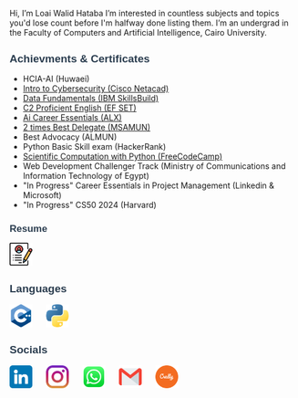 Hi, I’m Loai Walid Hataba
I’m interested in countless subjects and topics you'd lose count before I'm halfway done listing them.
I’m  an undergrad in the Faculty of Computers and Artificial Intelligence, Cairo University.



<h2 style="font-family: Arial, sans-serif; color: #2c3e50; font-size: 19px;">Achievments & Certificates</h2>

- HCIA-AI (Huwaei)
- <a href="https://www.credly.com/badges/cfa26c04-0d94-485b-ad20-ee1b7108fabe/public_url">Intro to Cybersecurity (Cisco Netacad)</a>
- <a href="https://www.credly.com/badges/519808d1-07f5-469a-8f05-c67669e38b09/print">Data Fundamentals (IBM SkillsBuild)</a>
- <a href="https://cert.efset.org/sL9JiC">C2 Proficient English (EF SET)</a>
- <a href="https://intranet.alxswe.com/certificates/ncSx5pr6XF">Ai Career Essentials (ALX)</a>
- <a href="https://msa.edu.eg/msauniversity/student-life/student-activities-clubs/mun">2 times Best Delegate (MSAMUN)</a>
- Best Advocacy (ALMUN)
- Python Basic Skill exam (HackerRank)
- <a href="https://www.freecodecamp.org/certification/fcc0fbc68dd-df62-4000-b4be-3c42e6698212/scientific-computing-with-python-v7">Scientific Computation with Python (FreeCodeCamp)</a>
- Web Development Challenger Track (Ministry of Communications and Information Technology of Egypt)
- "In Progress" Career Essentials in Project Management (Linkedin & Microsoft)
- "In Progress" CS50 2024 (Harvard)

<h2 style="font-family: Arial, sans-serif; color: #2c3e50; font-size: 17px;">Resume</h2>
<span style="display: inline-block;">
  <a href="https://drive.google.com/file/d/1xRkaI1Ock9gU-ufFyhpqAB89nSFoPlSW/view?usp=sharing">
  <img src="Assets/cv.png" alt="Resume" width="40" height="40" style="margin-right: 20px;"/>
  </a>
  </span>

<h2 style="font-family: Arial, sans-serif; color: #2c3e50; font-size: 19px;">Languages</h2>

<span style="display: inline-block;">
  <img src="Assets/c++.png" alt="C++" width="40" height="40" style="margin-right: 20px;"/>
</span>
<span style="display: inline-block;">
  <img src="Assets/python.png" alt="Python" width="40" height="40"/>
</span>

<h2 style="font-family: Arial, sans-serif; color: #2c3e50; font-size: 19px;">Socials</h2>

<span style="display: inline-block;">
  <a href="http://www.linkedin.com/in/loaihataba">
  <img src="Assets/linkedin1.png" alt="Linkedin" width="40" height="40" style="margin-right: 20px;"/>
  </a>
</span>
<span style="display: inline-block;">
  <a href="https://www.instagram.com/loai.hataba">
  <img src="Assets/instagram.png" alt="Instagram" width="40" height="40" style="margin-right: 20px;"/>
  </a>
</span>
<span style="display: inline-block;">
  <a href="https://wa.link/wg5cz5">
  <img src="Assets/whatsapp.png" alt="Whatsapp" width="40" height="40" style="margin-right: 20px;"/>
  </a>
</span>
<span style="display: inline-block;">
  <a href="mailto:LoaiHataba@gmail.com">
  <img src="Assets/mail.png" alt="Mail" width="40" height="40" style="margin-right: 20px;"/>
  </a>
  </span>
  <span style="display: inline-block;">
  <a href="https://www.credly.com/users/loaihataba">
  <img src="Assets/Credly.png" alt="Credly" width="40" height="40" style="margin-right: 20px;"/>
  </a>
  </span>




